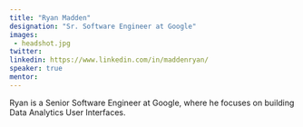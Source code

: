 ```yaml
---
title: "Ryan Madden"
designation: "Sr. Software Engineer at Google"
images:
 - headshot.jpg
twitter:
linkedin: https://www.linkedin.com/in/maddenryan/
speaker: true
mentor: 
---
```


Ryan is a Senior Software Engineer at Google, where he focuses on building Data Analytics User Interfaces.